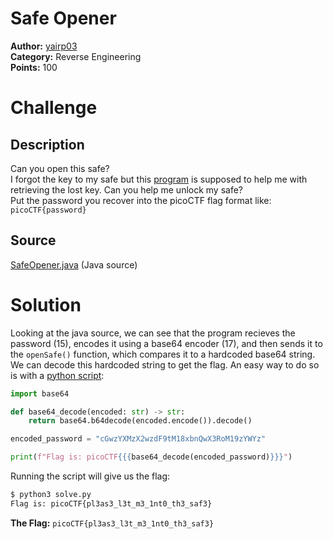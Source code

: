 # Safe Opener

**Author:** [yairp03](https://github.com/yairp03)  
**Category:** Reverse Engineering  
**Points:** 100

# Challenge

## Description

Can you open this safe?  
I forgot the key to my safe but this [program](./SafeOpener.java) is supposed to help me with retrieving the lost key. Can you help me unlock my safe?  
Put the password you recover into the picoCTF flag format like:  
`picoCTF{password}`

## Source

[SafeOpener.java](./SafeOpener.java) (Java source)

# Solution

Looking at the java source, we can see that the program recieves the password (15), encodes it using a base64 encoder (17), and then sends it to the `openSafe()` function, which compares it to a hardcoded base64 string. We can decode this hardcoded string to get the flag. An easy way to do so is with a [python script](./solve.py):

```python
import base64

def base64_decode(encoded: str) -> str:
    return base64.b64decode(encoded.encode()).decode()

encoded_password = "cGwzYXMzX2wzdF9tM18xbnQwX3RoM19zYWYz"

print(f"Flag is: picoCTF{{{base64_decode(encoded_password)}}}")
```

Running the script will give us the flag:

```bash
$ python3 solve.py
Flag is: picoCTF{pl3as3_l3t_m3_1nt0_th3_saf3}
```

**The Flag:** `picoCTF{pl3as3_l3t_m3_1nt0_th3_saf3}`
